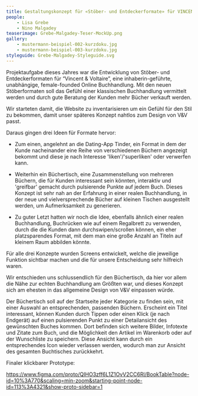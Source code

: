 ```yaml
---
title: Gestaltungskonzept für «Stöber- und Entdeckerformate» für VINCENT&VOLTAIRE
people:
    - Lisa Grebe
    - Nino Malgadey
teaserimage: Grebe-Malgadey-Teser-MockUp.png
gallery:
    - mustermann-beispiel-002-kurzdoku.jpg
    - mustermann-beispiel-003-kurzdoku.jpg
styleguide: Grebe-Malgadey-Styleguide.svg
---
```


Projektaufgabe dieses Jahres war die Entwicklung von Stöber- und Entdeckerformaten für “Vincent & Voltaire”, eine inhaberin-geführte, unabhängige, female-founded Online Buchhandlung. Mit den neuen Stöberformaten soll das Gefühl einer klassischen Buchhandlung vermittelt werden und durch gute Beratung der Kunden mehr Bücher verkauft werden.

Wir starteten damit, die Website zu inventarisieren um ein Gefühl für den Stil zu bekommen, damit unser späteres Konzept nahtlos zum Design von V&V passt. 

Daraus gingen drei Ideen für Formate hervor: 

- Zum einen, angelehnt an die Dating-App Tinder, ein Format in dem der Kunde nacheinander eine Reihe von verschiedenen Büchern angezeigt bekommt und diese je nach Interesse 'liken'/'superliken' oder verwerfen kann. 

- Weiterhin ein Büchertisch, eine Zusammenstellung von mehreren Büchern, die für Kunden interessant sein könnten, interaktiv und 'greifbar' gemacht durch pulsierende Punkte auf jedem Buch. Dieses Konzept ist sehr nah an der Erfahrung in einer realen Buchhandlung, in der neue und vielversprechende Bücher auf kleinen Tischen ausgestellt werden, um Aufmerksamkeit zu generieren.

- Zu guter Letzt hatten wir noch die Idee, ebenfalls ähnlich einer realen Buchhandlung, Buchrücken wie auf einem Regalbrett zu verwenden, durch die die Kunden dann durchswipen/scrollen können, ein eher platzsparendes Format, mit dem man eine große Anzahl an Titeln auf kleinem Raum abbilden könnte. 

Für alle drei Konzepte wurden Screens entwickelt, welche die jeweilige Funktion sichtbar machen und die für unsere Entscheidung sehr hilfreich waren. 

Wir entschieden uns schlussendlich für den Büchertisch, da hier vor allem die Nähe zur echten Buchhandlung am Größten war, und dieses Konzept sich am ehesten in das allgemeine Design von V&V einpassen würde. 

Der Büchertisch soll auf der Startseite jeder Kategorie zu finden sein, mit einer Auswahl an entsprechenden, passenden Büchern. Erscheint ein Titel interessant, können Kunden durch Tippen oder einen Klick (je nach Endgerät) auf einen pulsierenden Punkt zu einer Detailansicht des gewünschten Buches kommen. Dort befinden sich weitere Bilder, Infotexte und Zitate zum Buch, und die Möglichkeit den Artikel im Warenkorb oder auf der Wunschliste zu speichern. Diese Ansicht kann durch ein entsprechendes Icon wieder verlassen werden, wodurch man zur Ansicht des gesamten Buchtisches zurückkehrt.

Finaler klickbarer Prototype:

https://www.figma.com/proto/QIHO3zff6L1Z1OvV2CC6Rl/BookTable?node-id=10%3A770&scaling=min-zoom&starting-point-node-id=113%3A4321&show-proto-sidebar=1



